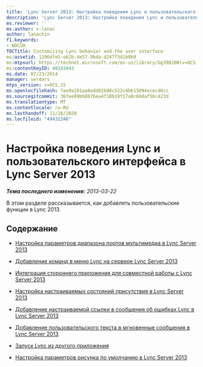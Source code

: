 ```yaml
---
title: 'Lync Server 2013: Настройка поведения Lync и пользовательского интерфейса'
description: 'Lync Server 2013: Настройка поведения Lync и пользовательского интерфейса.'
ms.reviewer: ''
ms.author: v-lanac
author: lanachin
f1.keywords:
- NOCSH
TOCTitle: Customizing Lync behavior and the user interface
ms:assetid: 1196dfe5-eb2b-4e57-9bda-d247f341b0b9
ms:mtpsurl: https://technet.microsoft.com/en-us/library/Gg398200(v=OCS.15)
ms:contentKeyID: 48183443
ms.date: 07/23/2014
manager: serdars
mtps_version: v=OCS.15
ms.openlocfilehash: 7ae0a201aa8edd82b08c522c4b615094ececd6cc
ms.sourcegitcommit: 36fee89bb887bea4f18b19f17a8c69daf5bc423d
ms.translationtype: MT
ms.contentlocale: ru-RU
ms.lasthandoff: 11/26/2020
ms.locfileid: "49431346"
---
```

# <a name="customizing-lync-behavior-and-the-user-interface-in-lync-server-2013"></a>Настройка поведения Lync и пользовательского интерфейса в Lync Server 2013

<div data-xmlns="http://www.w3.org/1999/xhtml">

<div class="topic" data-xmlns="http://www.w3.org/1999/xhtml" data-msxsl="urn:schemas-microsoft-com:xslt" data-cs="https://msdn.microsoft.com/">

<div data-asp="https://msdn2.microsoft.com/asp">



</div>

<div id="mainSection">

<div id="mainBody">

<span> </span>

_**Тема последнего изменения:** 2013-03-22_

В этом разделе рассказывается, как добавлять пользовательские функции в Lync 2013.

<div>

## <a name="in-this-section"></a>Содержание

  - [Настройка параметров диапазона портов мультимедиа в Lync Server 2013](lync-server-2013-configuring-media-port-range-settings.md)

  - [Добавление команд в меню Lync на сервере Lync Server 2013](lync-server-2013-adding-commands-to-lync-menus.md)

  - [Интеграция стороннего приложения для совместной работы с Lync Server 2013](lync-server-2013-integrating-a-third-party-collaboration-application-with-lync.md)

  - [Настройка настраиваемых состояний присутствия в Lync Server 2013](lync-server-2013-configuring-custom-presence-states.md)

  - [Добавление настраиваемой ссылки в сообщения об ошибках Lync в Lync Server 2013](lync-server-2013-adding-a-custom-link-to-lync-error-messages.md)

  - [Добавление пользовательского текста в мгновенные сообщения в Lync Server 2013](lync-server-2013-adding-custom-text-to-instant-messages.md)

  - [Запуск Lync из другого приложения](lync-server-2013-starting-lync-from-another-application.md)

  - [Настройка параметров рисунка по умолчанию в Lync Server 2013](lync-server-2013-configuring-default-picture-options.md)

</div>

</div>

<span> </span>

</div>

</div>

</div>

